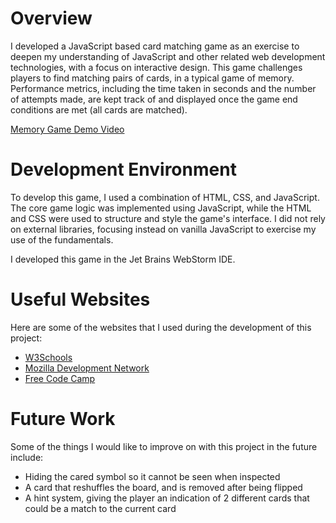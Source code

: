 # Overview

I developed a JavaScript based card matching game as an exercise to deepen my understanding of JavaScript and other
related web development technologies, with a focus on interactive design. This game challenges players to find matching
pairs of cards, in a typical game of memory. Performance metrics, including the time taken in seconds and the number of
attempts made, are kept track of and displayed once the game end conditions are met (all cards are matched).

[Memory Game Demo Video](https://youtu.be/VxNK6ZVG4Ps)

# Development Environment

To develop this game, I used a combination of HTML, CSS, and JavaScript. The core game logic was implemented using
JavaScript, while the HTML and CSS were used to structure and style the game's interface. I did not rely on external
libraries, focusing instead on vanilla JavaScript to exercise my use of the fundamentals.

I developed this game in the Jet Brains WebStorm IDE.

# Useful Websites

Here are some of the websites that I used during the development of this project:

- [W3Schools](https://www.w3schools.com/)
- [Mozilla Development Network](https://developer.mozilla.org/en-US/)
- [Free Code Camp](https://www.freecodecamp.org/)

# Future Work

Some of the things I would like to improve on with this project in the future include:

- Hiding the cared symbol so it cannot be seen when inspected
- A card that reshuffles the board, and is removed after being flipped
- A hint system, giving the player an indication of 2 different cards that could be a match to the current card
